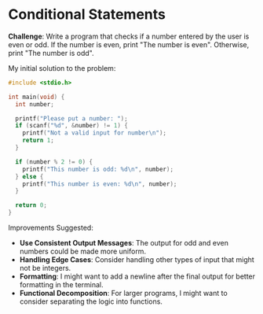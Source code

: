 # Conditional Statements

**Challenge**: Write a program that checks if a number entered by the user is even or odd. If the number is even, print "The number is even". Otherwise, print "The number is odd".

My initial solution to the problem:

```c
#include <stdio.h>

int main(void) {
  int number;

  printf("Please put a number: ");
  if (scanf("%d", &number) != 1) {
    printf("Not a valid input for number\n");
    return 1;
  }

  if (number % 2 != 0) {
    printf("This number is odd: %d\n", number);
  } else {
    printf("This number is even: %d\n", number);
  }

  return 0;
}
```

Improvements Suggested:

- **Use Consistent Output Messages**: The output for odd and even numbers could be made more uniform.
- **Handling Edge Cases**: Consider handling other types of input that might not be integers.
- **Formatting**: I might want to add a newline after the final output for better formatting in the terminal.
- **Functional Decomposition**: For larger programs, I might want to consider separating the logic into functions.

